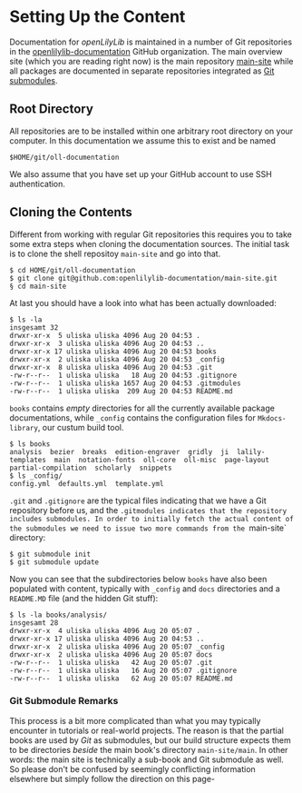 # Setting Up the Content

Documentation for *openLilyLib* is maintained in a number of Git repositories in
the [openlilylib-documentation](https://github.com/openlilylib-documentation)
GitHub organization. The main overview site (which you are reading right now) is
the main repository
[main-site](https://github.com/openlilylib-documentation/main-site) while all
packages are documented in separate repositories integrated as
[Git submodules](https://git-scm.com/book/en/v2/Git-Tools-Submodules).

## Root Directory

All repositories are to be installed within one arbitrary root directory on your computer. In this documentation we assume this to exist and be named

```
$HOME/git/oll-documentation
```

We also assume that you have set up your GitHub account to use SSH authentication.

## Cloning the Contents

Different from working with regular Git repositories this requires you to take some extra steps when cloning the documentation sources. The initial task is to clone the shell repositoy `main-site` and go into that.
```
$ cd HOME/git/oll-documentation
$ git clone git@github.com:openlilylib-documentation/main-site.git
§ cd main-site
```

At last you should have a look into what has been actually downloaded:

```
$ ls -la
insgesamt 32
drwxr-xr-x  5 uliska uliska 4096 Aug 20 04:53 .
drwxr-xr-x  3 uliska uliska 4096 Aug 20 04:53 ..
drwxr-xr-x 17 uliska uliska 4096 Aug 20 04:53 books
drwxr-xr-x  2 uliska uliska 4096 Aug 20 04:53 _config
drwxr-xr-x  8 uliska uliska 4096 Aug 20 04:53 .git
-rw-r--r--  1 uliska uliska   18 Aug 20 04:53 .gitignore
-rw-r--r--  1 uliska uliska 1657 Aug 20 04:53 .gitmodules
-rw-r--r--  1 uliska uliska  209 Aug 20 04:53 README.md
```

`books` contains *empty* directories for all the currently available package documentations, while `_config` contains the configuration files for `Mkdocs-library`, our custum build tool.

```
$ ls books
analysis  bezier  breaks  edition-engraver  gridly  ji  lalily-templates  main  notation-fonts  oll-core  oll-misc  page-layout  partial-compilation  scholarly  snippets
$ ls _config/
config.yml  defaults.yml  template.yml
```

`.git` and `.gitignore` are the typical files indicating that we have a Git repository before us, and the `.gitmodules indicates that the repository includes submodules. In order to initially fetch the actual content of the submodules we need to issue two more commands from the `main-site` directory:

```
$ git submodule init
$ git submodule update
```

Now you can see that the subdirectories below `books` have also been populated
with content, typically with `_config` and `docs` directories and a `README.MD`
file (and the hidden Git stuff):

```
$ ls -la books/analysis/
insgesamt 28
drwxr-xr-x  4 uliska uliska 4096 Aug 20 05:07 .
drwxr-xr-x 17 uliska uliska 4096 Aug 20 04:53 ..
drwxr-xr-x  2 uliska uliska 4096 Aug 20 05:07 _config
drwxr-xr-x  2 uliska uliska 4096 Aug 20 05:07 docs
-rw-r--r--  1 uliska uliska   42 Aug 20 05:07 .git
-rw-r--r--  1 uliska uliska   16 Aug 20 05:07 .gitignore
-rw-r--r--  1 uliska uliska   62 Aug 20 05:07 README.md
```

### Git Submodule Remarks

This process is a bit more complicated than what you may typically encounter in
tutorials or real-world projects. The reason is that the partial books are used
by *Git* as submodules, but our build structure expects them to be directories
*beside* the main book's directory `main-site/main`. In other words: the main
site is technically a sub-book and Git submodule as well. So please don't be
confused by seemingly conflicting information elsewhere but simply follow the
direction on this page-
